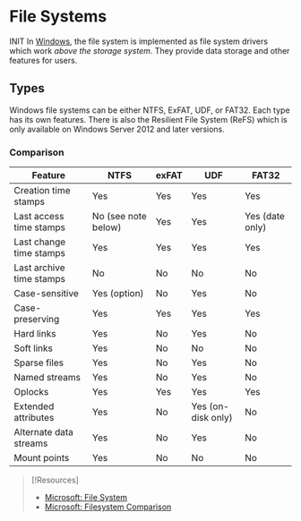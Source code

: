 
# File Systems
INIT
In [Windows](../README.md), the file system is implemented as file system drivers which work *above the storage system*. They provide data storage and other features for users. 
## Types
Windows file systems can be either NTFS, ExFAT, UDF, or FAT32. Each type has its own features. There is also the Resilient File System (ReFS) which is only available on Windows Server 2012 and later versions.
### Comparison
|Feature|NTFS|exFAT|UDF|FAT32|
|---|---|---|---|---|
|Creation time stamps|Yes|Yes|Yes|Yes|
|Last access time stamps|No (see note below)|Yes|Yes|Yes (date only)|
|Last change time stamps|Yes|Yes|Yes|Yes|
|Last archive time stamps|No|No|No|No|
|Case-sensitive|Yes (option)|No|Yes|No|
|Case-preserving|Yes|Yes|Yes|Yes|
|Hard links|Yes|No|Yes|No|
|Soft links|Yes|No|No|No|
|Sparse files|Yes|No|Yes|No|
|Named streams|Yes|No|Yes|No|
|Oplocks|Yes|Yes|Yes|Yes|
|Extended attributes|Yes|No|Yes (on-disk only)|No|
|Alternate data streams|Yes|No|Yes|No|
|Mount points|Yes|No|No|No|

> [!Resources]
> - [Microsoft: File System](https://learn.microsoft.com/en-us/windows-hardware/drivers/ifs/)
> - [Microsoft: Filesystem Comparison](https://learn.microsoft.com/en-us/windows/win32/fileio/filesystem-functionality-comparison)